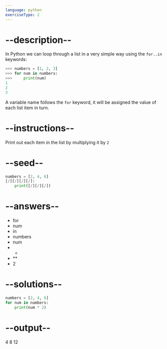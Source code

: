 ```yaml
---
language: python
exerciseType: 2
---
```


# --description--

In Python we can loop through a list in a very simple way using the `for..in` keywords:
```python
>>> numbers = [1, 2, 3]
>>> for num in numbers:
>>>     print(num)
1
2
3
```
A variable name follows the `for` keyword, it will be assigned the value of each list item in turn.

# --instructions--

Print out each item in the list by multiplying it by `2`

# --seed--

```python
numbers = [2, 4, 6]
[/][/][/][/]:
    print([/][/][/])
```

# --answers--

- for 
- num 
- in 
- numbers
- num 
- * 
- ** 
- 2

# --solutions--

```python
numbers = [2, 4, 6]
for num in numbers:
    print(num * 2)
```

# --output--

4
8
12
